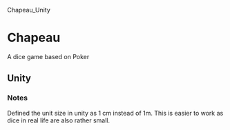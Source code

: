 Chapeau_Unity



# Chapeau
A dice game based on Poker

## Unity

### Notes
Defined the unit size in unity as 1 cm instead of 1m. This is easier to work as dice in real life are also rather small.
